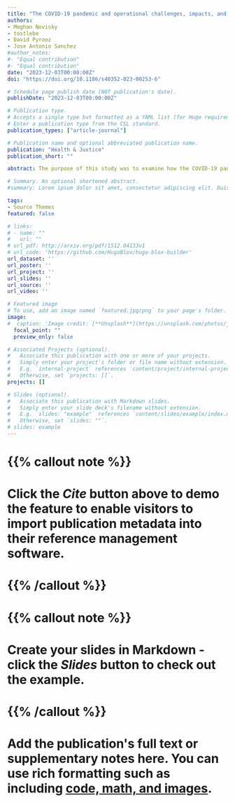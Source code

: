 ```yaml
---
title: "The COVID-19 pandemic and operational challenges, impacts, and lessons learned: A multi-methods study of U.S. prison systems"
authors:
- Meghan Novisky
- tostlebe
- David Pyrooz
- Jose Antonio Sanchez
#author_notes:
#- "Equal contribution"
#- "Equal contribution"
date: "2023-12-03T00:00:00Z"
doi: "https://doi.org/10.1186/s40352-023-00253-6"

# Schedule page publish date (NOT publication's date).
publishDate: "2023-12-03T00:00:00Z"

# Publication type.
# Accepts a single type but formatted as a YAML list (for Hugo requirements).
# Enter a publication type from the CSL standard.
publication_types: ["article-journal"]

# Publication name and optional abbreviated publication name.
publication: "Health & Justice"
publication_short: ""

abstract: The purpose of this study was to examine how the COVID-19 pandemic changed U.S. prison operations and influenced the daily work of prison staff. In collaboration with the National Institute of Corrections, we administered a survey to 31 state correctional agencies in April 2021 and conducted five focus groups with 62 correctional staff. Using a framework of bounded rationality, we find that daily operations were strained, particularly in the areas of staffing, implementing public health policy efforts, and sustaining correctional programming. While prison systems and staff were under-prepared to respond to the pandemic, they attempted to address complex problems with the limited resources they had. Results underscore a need in corrections for prioritizing further developments and reviews of collaborative policies and practices for managing crisis situations. Seeking avenues for leveraging technological innovations to improve operations and facilitate enhanced communication are especially warranted. Finally, meaningful reductions in the prison population, changes in physical infrastructure, and expansions of hiring and retention initiatives are critical for positioning prisons to manage future emergencies.

# Summary. An optional shortened abstract.
#summary: Lorem ipsum dolor sit amet, consectetur adipiscing elit. Duis posuere tellus ac convallis placerat. Proin tincidunt magna sed ex sollicitudin condimentum.

tags:
- Source Themes
featured: false

# links:
# - name: ""
#   url: ""
# url_pdf: http://arxiv.org/pdf/1512.04133v1
# url_code: 'https://github.com/HugoBlox/hugo-blox-builder'
url_dataset: ''
url_poster: ''
url_project: ''
url_slides: ''
url_source: ''
url_video: ''

# Featured image
# To use, add an image named `featured.jpg/png` to your page's folder. 
image:
#  caption: 'Image credit: [**Unsplash**](https://unsplash.com/photos/jdD8gXaTZsc)'
  focal_point: ""
  preview_only: false

# Associated Projects (optional).
#   Associate this publication with one or more of your projects.
#   Simply enter your project's folder or file name without extension.
#   E.g. `internal-project` references `content/project/internal-project/index.md`.
#   Otherwise, set `projects: []`.
projects: []

# Slides (optional).
#   Associate this publication with Markdown slides.
#   Simply enter your slide deck's filename without extension.
#   E.g. `slides: "example"` references `content/slides/example/index.md`.
#   Otherwise, set `slides: ""`.
# slides: example
---
```


# {{% callout note %}}
# Click the *Cite* button above to demo the feature to enable visitors to import publication metadata into their reference management software.
# {{% /callout %}}

# {{% callout note %}}
# Create your slides in Markdown - click the *Slides* button to check out the example.
# {{% /callout %}}

# Add the publication's **full text** or **supplementary notes** here. You can use rich formatting such as including [code, math, and images](https://docs.hugoblox.com/content/writing-markdown-latex/).
